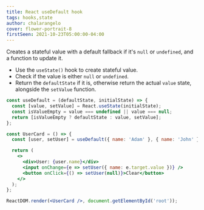 ```yaml
---
title: React useDefault hook
tags: hooks,state
author: chalarangelo
cover: flower-portrait-8
firstSeen: 2021-10-23T05:00:00-04:00
---
```


Creates a stateful value with a default fallback if it's `null` or `undefined`, and a function to update it.

- Use the `useState()` hook to create stateful value.
- Check if the value is either `null` or `undefined`.
- Return the `defaultState` if it is, otherwise return the actual `value` state, alongside the `setValue` function.

```jsx
const useDefault = (defaultState, initialState) => {
  const [value, setValue] = React.useState(initialState);
  const isValueEmpty = value === undefined || value === null;
  return [isValueEmpty ? defaultState : value, setValue];
};
```

```jsx
const UserCard = () => {
  const [user, setUser] = useDefault({ name: 'Adam' }, { name: 'John' });

  return (
    <>
      <div>User: {user.name}</div>
      <input onChange={e => setUser({ name: e.target.value })} />
      <button onClick={() => setUser(null)}>Clear</button>
    </>
  );
};

ReactDOM.render(<UserCard />, document.getElementById('root'));
```
